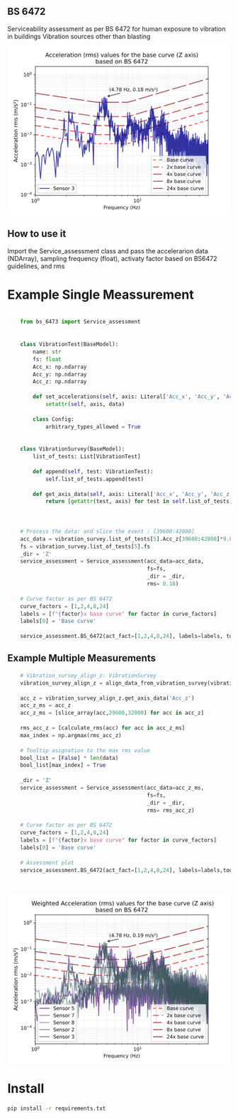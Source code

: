 ## BS 6472

Serviceability assessment as per BS 6472 for human exposure to vibration in buildings Vibration sources other than blasting

![Result](data/example_bs6473.svg)
## How to use it 

Import  the Service_assessment class and pass the accelerarion data (NDArray), sampling frequency (float), activaty factor based on BS6472 guidelines, and rms

# Example Single Meassurement

```python 
    
    from bs_6473 import Service_assessment


    class VibrationTest(BaseModel):
        name: str
        fs: float
        Acc_x: np.ndarray
        Acc_y: np.ndarray
        Acc_z: np.ndarray
        
        def set_accelerations(self, axis: Literal['Acc_x', 'Acc_y', 'Acc_z'], data: np.ndarray):
            setattr(self, axis, data)
        
        class Config:
            arbitrary_types_allowed = True


    class VibrationSurvey(BaseModel):
        list_of_tests: List[VibrationTest]
        
        def append(self, test: VibrationTest):
            self.list_of_tests.append(test)

        def get_axis_data(self, axis: Literal['Acc_x', 'Acc_y', 'Acc_z']) -> List[np.ndarray]:
            return [getattr(test, axis) for test in self.list_of_tests]



    # Process the data: and slice the event : [39600:42000]
    acc_data = vibration_survey.list_of_tests[5].Acc_z[39600:42000]*9.81
    fs = vibration_survey.list_of_tests[5].fs
    _dir = 'Z'
    service_assessment = Service_assessment(acc_data=acc_data, 
                                            fs=fs, 
                                            _dir = _dir,
                                            rms= 0.18)
    
    # Curve factor as per BS 6472
    curve_factors = [1,2,4,8,24]
    labels = [f"{factor}x base curve" for factor in curve_factors]
    labels[0] = 'Base curve'
    
    service_assessment.BS_6472(act_fact=[1,2,4,8,24], labels=labels, tooltip=True , sensor_names=['Sensor 3'])

```

## Example Multiple Measurements 
``` python 
    # Vibration_survey_align_z: VibrationSurvey
    vibration_survey_align_z = align_data_from_vibration_survey(vibration_survey, 'Acc_z')

    acc_z = vibration_survey_align_z.get_axis_data('Acc_z')
    acc_z_ms = acc_z
    acc_z_ms = [slice_array(acc,29600,32000) for acc in acc_z]

    rms_acc_z = [calculate_rms(acc) for acc in acc_z_ms]
    max_index = np.argmax(rms_acc_z)

    # Tooltip asignation to the max rms value
    bool_list = [False] * len(data)
    bool_list[max_index] = True

    _dir = 'Z'
    service_assessment = Service_assessment(acc_data=acc_z_ms, 
                                            fs=fs, 
                                            _dir = _dir,
                                            rms= rms_acc_z)
    
    # Curve factor as per BS 6472
    curve_factors = [1,2,4,8,24]
    labels = [f"{factor}x base curve" for factor in curve_factors]
    labels[0] = 'Base curve'
    
    # Assessment plot
    service_assessment.BS_6472(act_fact=[1,2,4,8,24], labels=labels,tooltip=bool_list,sensor_names=names)

    

```

![Result](data/example_multiple_bs6473.svg)

# Install
```sh
pip install -r requirements.txt
```
